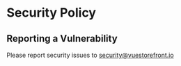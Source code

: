 # Security Policy

## Reporting a Vulnerability

Please report security issues to security@vuestorefront.io
